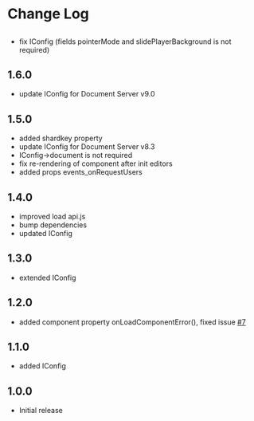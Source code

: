 # Change Log

##
- fix IConfig (fields pointerMode and slidePlayerBackground is not required)

## 1.6.0
- update IConfig for Document Server v9.0

## 1.5.0
- added shardkey property
- update IConfig for Document Server v8.3
- IConfig->document is not required
- fix re-rendering of component after init editors
- added props events_onRequestUsers

## 1.4.0
- improved load api.js
- bump dependencies
- updated IConfig

## 1.3.0
- extended IConfig

## 1.2.0
- added component property onLoadComponentError(), fixed issue [#7](https://github.com/ONLYOFFICE/onlyoffice-alfresco/issues/7)

## 1.1.0
- added IConfig

## 1.0.0
- Initial release
